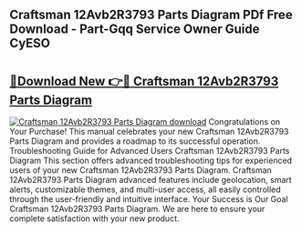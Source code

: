 ## Craftsman 12Avb2R3793 Parts Diagram PDf Free Download - Part-Gqq Service Owner Guide CyESO

# <h2><a href="http://dfi6k4y.blite.top/?on=Craftsman+12Avb2R3793+Parts+Diagram">🔗Download New 👉🔴 Craftsman 12Avb2R3793 Parts Diagram</a></h2>

[![Craftsman 12Avb2R3793 Parts Diagram download](https://i.imgur.com/lujVjoI.png)](http://dfi6k4y.blite.top/?on=Craftsman+12Avb2R3793+Parts+Diagram)
Congratulations on Your Purchase! This manual celebrates your new Craftsman 12Avb2R3793 Parts Diagram and provides a roadmap to its successful operation. Troubleshooting Guide for Advanced Users Craftsman 12Avb2R3793 Parts Diagram This section offers advanced troubleshooting tips for experienced users of your new Craftsman 12Avb2R3793 Parts Diagram. Craftsman 12Avb2R3793 Parts Diagram advanced features include geolocation, smart alerts, customizable themes, and multi-user access, all easily controlled through the user-friendly and intuitive interface. Your Success is Our Goal Craftsman 12Avb2R3793 Parts Diagram. We are here to ensure your complete satisfaction with your new product.
